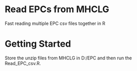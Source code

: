 # Read EPCs from MHCLG
Fast reading multiple EPC csv files together in R
# Getting Started
Store the unzip files from MHCLG in D:/EPC and then run the Read_EPC_csv.R.

